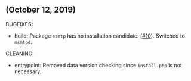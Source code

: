 ## (October 12, 2019)

BUGFIXES:

- build: Package `ssmtp` has no installation candidate. ([#10](https://github.com/src386/docker-pluxml/issues/10)). Switched to `msmtpd`.

CLEANING:

- entrypoint: Removed data version checking since `install.php` is not necessary.